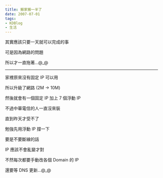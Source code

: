 ```yaml
---
title: 搬家搬一半了
date: 2007-07-01
tags:
- KDBlog
- 生活
---
```

其實應該只要一天就可以完成的事

可是因為網路的問題

所以才一直拖著...@_@

---

家裡原來沒有固定 IP 可以用

所以升級了網路 (2M -> 10M)

然後就會有一個固定 IP 加上 7 個浮動 IP

不過中華電信的人一直沒來裝

直到昨天才受不了

勉強先用浮動 IP 撐一下

要是不要斷線的話

IP 應該不會亂變才對

不然每次都要手動改各個 Domain 的 IP

還要等 DNS 更新...@_@

